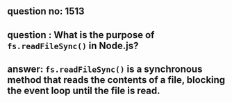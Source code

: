 
      
## question no: 1513

## question : What is the purpose of `fs.readFileSync()` in Node.js?

## answer: `fs.readFileSync()` is a synchronous method that reads the contents of a file, blocking the event loop until the file is read.
      